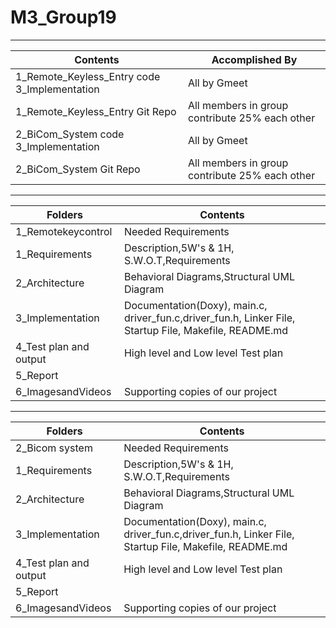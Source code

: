 # M3_Group19

---

| Contents | Accomplished By |
|---|---|
| 1_Remote_Keyless_Entry code 3_Implementation | All by Gmeet |
| 1_Remote_Keyless_Entry Git Repo | All members in group contribute 25% each other |
| 2_BiCom_System code 3_Implementation | All by Gmeet |
| 2_BiCom_System Git Repo | All members in group contribute 25% each other |


---

| Folders | Contents |
|---|---|
| 1_Remotekeycontrol | Needed Requirements |
|  1_Requirements | Description,5W's & 1H, S.W.O.T,Requirements  |
|  2_Architecture | Behavioral Diagrams,Structural UML Diagram |
|  3_Implementation | Documentation(Doxy), main.c, driver_fun.c,driver_fun.h, Linker File, Startup File, Makefile, README.md |
|  4_Test plan and output | High level and Low level Test plan |
|  5_Report |  |
|  6_ImagesandVideos | Supporting copies of our project |

---

| Folders | Contents |
|---|---|
| 2_Bicom system | Needed Requirements |
|  1_Requirements | Description,5W's & 1H, S.W.O.T,Requirements  |
|  2_Architecture | Behavioral Diagrams,Structural UML Diagram |
|  3_Implementation | Documentation(Doxy), main.c, driver_fun.c,driver_fun.h, Linker File, Startup File, Makefile, README.md |
|  4_Test plan and output | High level and Low level Test plan |
|  5_Report |  |
|  6_ImagesandVideos | Supporting copies of our project |
